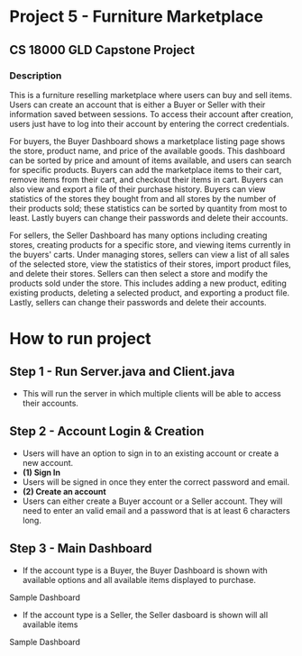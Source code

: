 # Project 5 - Furniture Marketplace

## CS 18000 GLD Capstone Project

### Description
This is a furniture reselling marketplace where users can buy and sell items. Users can create an account that is either a Buyer or Seller with their information saved between sessions. To access their account after creation, users just have to log into their account by entering the correct credentials. 

For buyers, the Buyer Dashboard shows a marketplace listing page shows the store, product name, and price of the available goods. This dashboard can be sorted by price and amount of items available, and users can search for specific products. Buyers can add the marketplace items to their cart, remove items from their cart, and checkout their items in cart. Buyers can also view and export a file of their purchase history. Buyers can view statistics of the stores they bought from and all stores by the number of their products sold; these statistics can be sorted by quantity from most to least. Lastly buyers can change their passwords and delete their accounts.

For sellers, the Seller Dashboard has many options including creating stores, creating products for a specific store, and viewing items currently in the buyers' carts. Under managing stores, sellers can view a list of all sales of the selected store, view the statistics of their stores, import product files, and delete their stores. Sellers can then select a store and modify the products sold under the store. This includes adding a new product, editing existing products, deleting a selected product, and exporting a product file. Lastly, sellers can change their passwords and delete their accounts.


# How to run project
## Step 1 - Run Server.java and Client.java
- This will run the server in which multiple clients will be able to access their accounts. 
## Step 2 - Account Login & Creation
- Users will have an option to sign in to an existing account or create a new account.
- **(1) Sign In**
- Users will be signed in once they enter the correct password and email. 
- **(2) Create an account**
- Users can either create a Buyer account or a Seller account. They will need to enter an valid email and a password that is at least 6 characters long.
## Step 3 - Main Dashboard
- If the account type is a Buyer, the Buyer Dashboard is shown with available options and all available items displayed to purchase.

Sample Dashboard

- If the account type is a Seller, the Seller dasboard is shown will all available items 

Sample Dashboard
